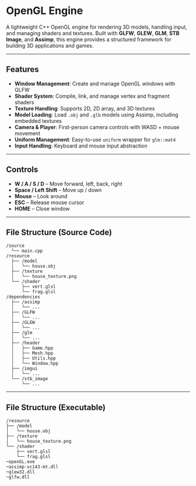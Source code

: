 # OpenGL Engine

A lightweight C++ OpenGL engine for rendering 3D models, handling input, and managing shaders and textures. Built with **GLFW**, **GLEW**, **GLM**, **STB Image**, and **Assimp**, this engine provides a structured framework for building 3D applications and games.

---

## Features

- **Window Management**: Create and manage OpenGL windows with GLFW  
- **Shader System**: Compile, link, and manage vertex and fragment shaders  
- **Texture Handling**: Supports 2D, 2D array, and 3D textures  
- **Model Loading**: Load `.obj` and `.glb` models using Assimp, including embedded textures  
- **Camera & Player**: First-person camera controls with WASD + mouse movement  
- **Uniform Management**: Easy-to-use `uniform` wrapper for `glm::mat4`  
- **Input Handling**: Keyboard and mouse input abstraction  

---

## Controls

- **W / A / S / D** – Move forward, left, back, right  
- **Space / Left Shift** – Move up / down  
- **Mouse** – Look around  
- **ESC** – Release mouse cursor  
- **HOME** – Close window  

---

## File Structure (Source Code)

```text
/source  
  └── main.cpp  
/resource  
  ├── /model  
  │   └── house.obj  
  ├── /texture  
  │   └── house_texture.png  
  └── /shader  
      ├── vert.glsl  
      └── frag.glsl  
/dependencies  
  ├── /assimp  
  │   └── ...  
  ├── /GLFW  
  │   └── ...  
  ├── /GLEW  
  │   └── ...  
  ├── /glm  
  │   └── ...  
  ├── /header  
  │   ├── Game.hpp  
  │   ├── Mesh.hpp  
  │   ├── Utils.hpp  
  │   └── Window.hpp  
  ├── /imgui  
  │   └── ...  
  └── /stb_image  
      └── ...  
```

---

## File Structure (Executable)

```text
/resource  
├── /model  
│   └── house.obj  
├── /texture  
│   └── house_texture.png  
└── /shader  
    ├── vert.glsl  
    └── frag.glsl  
─openGL.exe  
─assimp-vc143-mt.dll  
─glew32.dll  
─glfw.dll  
```
